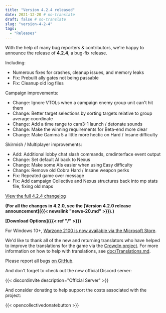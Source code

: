 ```yaml
---
title: "Version 4.2.4 released"
date: 2021-12-20 # no-translate
draft: false # no-translate
slug: "version-4-2-4"
tags:
  - "Releases"
---
```


With the help of many bug reporters & contributors, we're happy to announce the release of **4.2.4**, a bug-fix release.

Including:
- Numerous fixes for crashes, cleanup issues, and memory leaks
- Fix: Prebuilt ally gates not being passable
- Fix: Cleanup old log files

Campaign improvements:
- Change: Ignore VTOLs when a campaign enemy group unit can't hit them
- Change: Better target selections by sorting targets relative to group average coordinate
- Change: Add a time range to cam3-1 launch / detonate sounds
- Change: Make the winning requirements for Beta-end more clear
- Change: Make Gamma 5 a little more hectic on Hard / Insane difficulty

Skirmish / Multiplayer improvements:
- Add: Additional lobby chat slash commands, cmdinterface event output
- Change: Set default AI back to Nexus
- Change: Make some AIs easier when using Easy difficulty
- Change: Remove old Cobra Hard / Insane weapon perks
- Fix: Repeated game over message
- Fix: Add campaign Collective and Nexus structures back into mp stats file, fixing old maps

[View the full 4.2.4 changelog](https://github.com/Warzone2100/warzone2100/raw/4.2.4/ChangeLog)

**(For all the changes in 4.2.0, see the [Version 4.2.0 release announcement]({{< newslink "news-20.md" >}}).)**

**[Download Options]({{< ref "/" >}})**

For Windows 10+, [Warzone 2100 is now available via the Microsoft Store](https://www.microsoft.com/store/apps/9MW0Z4MPCS8C).

We'd like to thank all of the new and returning translators who have helped to improve the translations for the game via the [Crowdin project](https://crowdin.com/project/warzone2100). For more information on how to help with translations, see [doc/Translations.md](https://github.com/Warzone2100/warzone2100/blob/master/doc/Translations.md#how-do-i-help-translate).

Please report all bugs [on GitHub](https://github.com/Warzone2100/warzone2100/issues).

And don't forget to check out the new official Discord server:

{{< discordinvite description="Official Server" >}}

And consider donating to help support the costs associated with the project:

{{< opencollectivedonatebutton >}}
